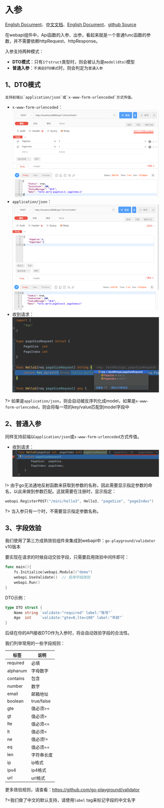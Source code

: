 # 入参
[English Document](https://farseer-go.gitee.io/en-us/)、[中文文档](https://farseer-go.gitee.io/)、[English Document](https://farseer-go.github.io/doc/en-us/)、[github Source](https://github.com/farseer-go/webapi)

在webapi组件中，Api函数的入参、出参，看起来就是一个普通func函数的参数，并不需要依赖httpRequest、httpResponse。
    
入参支持两种模式：
- **DTO模式**：只有`1个struct`类型时，则会被认为是`model(dto)`模型
- **普通入参**：`不满足DTO模式`时，则会判定为`普通入参`

## 1、DTO模式
    支持前端以`application/json`或`x-www-form-urlencoded`方式传值。

- `x-www-form-urlencoded`：![img_1.png](images/img_1.png)
- `application/json`：![img_3.png](images/img_3.png)
- 收到请求：![img.png](images/img.png)

?> 如果是`application/json`，则会自动被反序列化成model，如果是`x-www-form-urlencoded`，则会将每一项的key/value匹配到model字段中

## 2、普通入参
  同样支持前端以`application/json`或`x-www-form-urlencoded`方式传值。

- 收到请求：![img_2.png](images/img_2.png)

!> 由于go无法通地反射函数来获取到参数的名称，因此需要显示指定参数的命名，以此来做到参数匹配。这就需要在注册时，显示指定：

```go
webapi.RegisterPOST("/mini/hello3", Hello3, "pageSize", "pageIndex")
```

?> 当入参只有一个时，不需要显示指定参数名称。

## 3、字段效验
我们使用了第三方成熟效验组件来集成到webapi中：`go-playground/validator` v10版本

要实现在请求的时候自动交验字段，只需要启用效验中间件即可：
```go
func main(){
    fs.Initialize[webapi.Module]("demo")
    webapi.UseValidate()  // 启用字段效验
    webapi.Run()
}
```
DTO示例：
```go
type DTO struct {
	Name string `validate:"required" label:"账号"`
	Age  int    `validate:"gte=0,lte=100" label:"年龄"`
}
```
后续在你的API接收DTO作为入参时，将会自动效验字段的合法性。

我们列举常用的一些字段规则：

| 标签       | 说明         |
|----------|------------|
| required | 必填         |
| alphanum | 字母数字       |
| contains | 包含         |
| number   | 数字         |
| email    | 邮箱地址       |
| boolean  | true/false |
| gte      | 值必须>=      |
| gt       | 值必须>       |
| lte      | 值必须<=      |
| lt       | 值必须<       |
| ne       | 值必须!=      |
| eq       | 值必须==      |
| len      | 字符串长度      |
| ip       | ip格式       |
| ipv4     | ip4格式      |
| url      | url格式      |

更多效验规则，请查看：https://github.com/go-playground/validator

?>我们做了中文的默认支持，请使用`label` tag来标记字段的中文名字